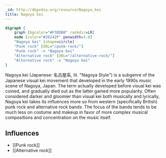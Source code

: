 ```yaml
---
_id: http://dbpedia.org/resource/Nagoya_kei
title: Nagoya kei
---
```


```dot
digraph {
	graph [bgcolor="#F3DDB8" rankdir=LR]
	node [color="#26242F" penwidth=3.0]
	"Nagoya kei" [shape=circle]
	"Punk rock" [URL="/punk-rock/"]
	"Punk rock" -> "Nagoya kei"
	"Alternative rock" [URL="/alternative-rock/"]
	"Alternative rock" -> "Nagoya kei"
}
```

Nagoya kei (Japanese: 名古屋系, lit. "Nagoya Style") is a subgenre of the Japanese visual kei movement that developed in the early 1990s music scene of Nagoya, Japan. The term actually developed before visual kei was coined, and gradually died out as the latter gained more popularity. Often considered darker and gloomier than visual kei both musically and lyrically, Nagoya kei takes its influences more so from western (specifically British) punk rock and alternative rock bands. The focus of the bands tends to be much less on costume and makeup in favor of more complex musical compositions and concentration on the music itself.

## Influences
- [[Punk rock]]
- [[Alternative rock]]

